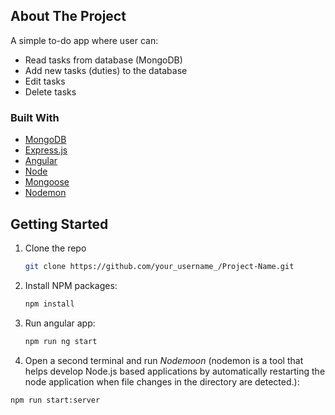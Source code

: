 ## About The Project

A simple to-do app where user can:

- Read tasks from database (MongoDB)
- Add new tasks (duties) to the database
- Edit tasks
- Delete tasks

### Built With

- [MongoDB](https://www.mongodb.com/)
- [Express.js](https://expressjs.com/)
- [Angular](https://angular.io/)
- [Node](https://nodejs.org/)
- [Mongoose](https://mongoosejs.com/)
- [Nodemon](https://nodemon.io/)

## Getting Started

1. Clone the repo

   ```sh
   git clone https://github.com/your_username_/Project-Name.git
   ```

2. Install NPM packages:

   ```sh
   npm install
   ```

3. Run angular app:

   ```sh
   npm run ng start
   ```

4. Open a second terminal and run _Nodemoon_ (nodemon is a tool that helps develop Node.js based applications by automatically restarting the node application when file changes in the directory are detected.):

```sh
npm run start:server
```
